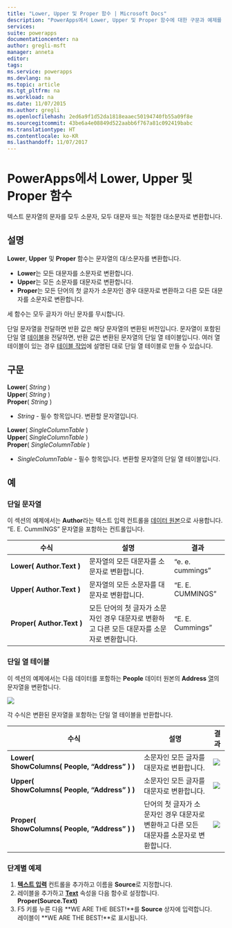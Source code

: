 ```yaml
---
title: "Lower, Upper 및 Proper 함수 | Microsoft Docs"
description: "PowerApps에서 Lower, Upper 및 Proper 함수에 대한 구문과 예제를 포함한 참조 정보"
services: 
suite: powerapps
documentationcenter: na
author: gregli-msft
manager: anneta
editor: 
tags: 
ms.service: powerapps
ms.devlang: na
ms.topic: article
ms.tgt_pltfrm: na
ms.workload: na
ms.date: 11/07/2015
ms.author: gregli
ms.openlocfilehash: 2ed6a9f1d52da1818eaaec50194740fb55a09f8e
ms.sourcegitcommit: 43be6a4e08849d522aabb6f767a81c092419babc
ms.translationtype: HT
ms.contentlocale: ko-KR
ms.lasthandoff: 11/07/2017
---
```

# <a name="lower-upper-and-proper-functions-in-powerapps"></a>PowerApps에서 Lower, Upper 및 Proper 함수
텍스트 문자열의 문자를 모두 소문자, 모두 대문자 또는 적절한 대소문자로 변환합니다.

## <a name="description"></a>설명
**Lower**, **Upper** 및 **Proper** 함수는 문자열의 대/소문자를 변환합니다.

* **Lower**는 모든 대문자를 소문자로 변환합니다.
* **Upper**는 모든 소문자를 대문자로 변환합니다.
* **Proper**는 모든 단어의 첫 글자가 소문자인 경우 대문자로 변환하고 다른 모든 대문자를 소문자로 변환합니다.

세 함수는 모두 글자가 아닌 문자를 무시합니다.

단일 문자열을 전달하면 반환 값은 해당 문자열의 변환된 버전입니다.  문자열이 포함된 단일 열 [테이블](../working-with-tables.md)을 전달하면, 반환 값은 변환된 문자열의 단일 열 테이블입니다. 여러 열 테이블이 있는 경우 [테이블 작업](../working-with-tables.md)에 설명된 대로 단일 열 테이블로 만들 수 있습니다.

## <a name="syntax"></a>구문
**Lower**( *String* )<br>**Upper**( *String* )<br>**Proper**( *String* )

* *String* - 필수 항목입니다. 변환할 문자열입니다.

**Lower**( *SingleColumnTable* )<br>**Upper**( *SingleColumnTable* )<br>**Proper**( *SingleColumnTable* )

* *SingleColumnTable* - 필수 항목입니다. 변환할 문자열의 단일 열 테이블입니다.

## <a name="examples"></a>예
### <a name="single-string"></a>단일 문자열
이 섹션의 예제에서는 **Author**라는 텍스트 입력 컨트롤을 [데이터 원본](../working-with-data-sources.md)으로 사용합니다. “E. E. CummINGS” 문자열을 포함하는 컨트롤입니다.

| 수식 | 설명 | 결과 |
| --- | --- | --- |
| **Lower(&nbsp;Author.Text&nbsp;)** |문자열의 모든 대문자를 소문자로 변환합니다. |“e. e. cummings” |
| **Upper(&nbsp;Author.Text&nbsp;)** |문자열의 모든 소문자를 대문자로 변환합니다. |“E. E. CUMMINGS” |
| **Proper(&nbsp;Author.Text&nbsp;)** |모든 단어의 첫 글자가 소문자인 경우 대문자로 변환하고 다른 모든 대문자를 소문자로 변환합니다. |“E. E. Cummings” |

### <a name="single-column-table"></a>단일 열 테이블
이 섹션의 예제에서는 다음 데이터를 포함하는 **People** 데이터 원본의 **Address** [열](../working-with-tables.md#columns)의 문자열을 변환합니다.

![](media/function-lower-upper-proper/people-table.png)

각 수식은 변환된 문자열을 포함하는 단일 열 테이블을 반환합니다.

| 수식 | 설명 | 결과 |
| --- | --- | --- |
| **Lower( ShowColumns(&nbsp;People,&nbsp;“Address”&nbsp;) )** |소문자인 모든 글자를 대문자로 변환합니다. |<style> img { max-width:none; } </style> ![](media/function-lower-upper-proper/people-table-lower.png) |
| **Upper( ShowColumns(&nbsp;People,&nbsp;“Address”&nbsp;) )** |소문자인 모든 글자를 대문자로 변환합니다. |![](media/function-lower-upper-proper/people-table-upper.png) |
| **Proper( ShowColumns(&nbsp;People,&nbsp;“Address”&nbsp;) )** |단어의 첫 글자가 소문자인 경우 대문자로 변환하고 다른 모든 대문자를 소문자로 변환합니다. |![](media/function-lower-upper-proper/people-table-proper.png) |

### <a name="step-by-step-example"></a>단계별 예제
1. **[텍스트 입력](../controls/control-text-input.md)** 컨트롤을 추가하고 이름을 **Source**로 지정합니다.
2. 레이블을 추가하고 **[Text](../controls/properties-core.md)** 속성을 다음 함수로 설정합니다.<br>**Proper(Source.Text)**
3. F5 키를 누른 다음 **WE ARE THE BEST!**를 **Source** 상자에 입력합니다.<br>레이블이 **WE ARE THE BEST!**로 표시됩니다.

